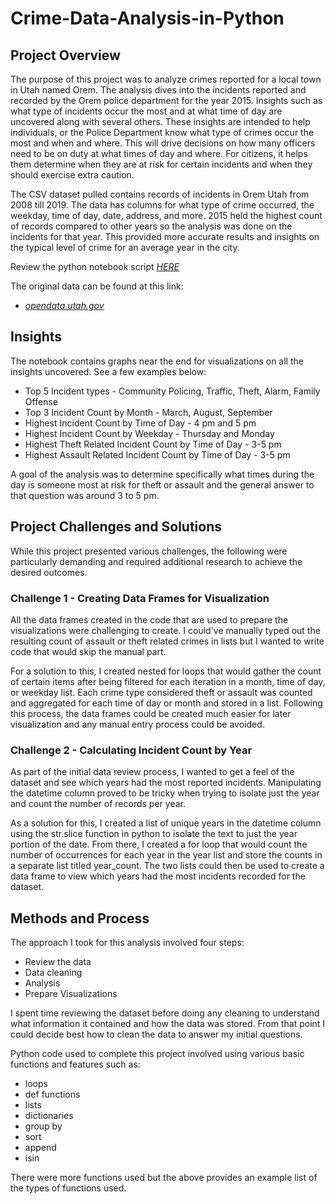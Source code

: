 # Crime-Data-Analysis-in-Python

## Project Overview
The purpose of this project was to analyze crimes reported for a local town in Utah named Orem. The analysis dives into the incidents reported and recorded by the Orem police department for the year 2015. Insights such as what type of incidents occur the most and at what time of day are uncovered along with several others. These insights are intended to help individuals, or the Police Department know what type of crimes occur the most and when and where. This will drive decisions on how many officers need to be on duty at what times of day and where. For citizens, it helps them determine when they are at risk for certain incidents and when they should exercise extra caution.

The CSV dataset pulled contains records of incidents in Orem Utah from 2008 till 2019. The data has columns for what type of crime occurred, the weekday, time of day, date, address, and more. 2015 held the highest count of records compared to other years so the analysis was done on the incidents for that year. This provided more accurate results and insights on the typical level of crime for an average year in the city.

Review the python notebook script *[HERE](https://github.com/msanders25/Crime-Data-Analysis-in-Python/blob/main/Crime%20Data%20Analysis.ipynb)*

The original data can be found at this link: 
 - *[opendata.utah.gov](https://opendata.utah.gov/Public-Safety/Orem-City-Police-Crime-Data/52dt-95n9/data_preview)*

## Insights
The notebook contains graphs near the end for visualizations on all the insights uncovered. See a few examples below:
- Top 5 Incident types - Community Policing, Traffic, Theft, Alarm, Family Offense
- Top 3 Incident Count by Month - March, August, September
- Highest Incident Count by Time of Day - 4 pm and 5 pm
- Highest Incident Count by Weekday - Thursday and Monday
- Highest Theft Related Incident Count by Time of Day - 3-5 pm
- Highest Assault Related Incident Count by Time of Day - 3-5 pm

A goal of the analysis was to determine specifically what times during the day is someone most at risk for theft or assault and the general answer to that question was around 3 to 5 pm.

## Project Challenges and Solutions
While this project presented various challenges, the following were particularly demanding and required additional research to achieve the desired outcomes.

### Challenge 1 - Creating Data Frames for Visualization
All the data frames created in the code that are used to prepare the visualizations were challenging to create. I could've manually typed out the resulting count of assault or theft related crimes in lists but I wanted to write code that would skip the manual part.

For a solution to this, I created nested for loops that would gather the count of certain items after being filtered for each iteration in a month, time of day, or weekday list. Each crime type considered theft or assault was counted and aggregated for each time of day or month and stored in a list. Following this process, the data frames could be created much easier for later visualization and any manual entry process could be avoided.

### Challenge 2 - Calculating Incident Count by Year
As part of the initial data review process, I wanted to get a feel of the dataset and see which years had the most reported incidents. Manipulating the datetime column proved to be tricky when trying to isolate just the year and count the number of records per year.

As a solution for this, I created a list of unique years in the datetime column using the str.slice function in python to isolate the text to just the year portion of the date. From there, I created a for loop that would count the number of occurrences for each year in the year list and store the counts in a separate list titled year_count. The two lists could then be used to create a data frame to view which years had the most incidents recorded for the dataset.

## Methods and Process
The approach I took for this analysis involved four steps:
- Review the data
- Data cleaning
- Analysis
- Prepare Visualizations

I spent time reviewing the dataset before doing any cleaning to understand what information it contained and how the data was stored. From that point I could decide best how to clean the data to answer my initial questions.

Python code used to complete this project involved using various basic functions and features such as:
- loops
- def functions
- lists
- dictionaries
- group by
- sort
- append
- isin

There were more functions used but the above provides an example list of the types of functions used.
